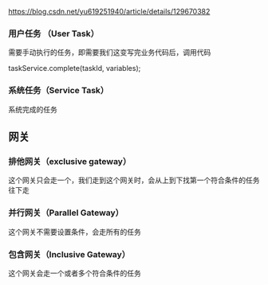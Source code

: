 https://blog.csdn.net/yu619251940/article/details/129670382

### 用户任务 （User Task）

需要手动执行的任务，即需要我们这变写完业务代码后，调用代码

taskService.complete(taskId, variables);

### 系统任务（Service Task）

系统完成的任务

## 网关

### 排他网关（exclusive gateway）

这个网关只会走一个，我们走到这个网关时，会从上到下找第一个符合条件的任务往下走

### 并行网关（Parallel Gateway）

这个网关不需要设置条件，会走所有的任务

### 包含网关（Inclusive Gateway）

这个网关会走一个或者多个符合条件的任务

